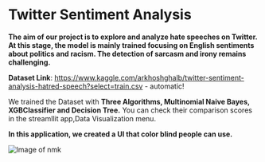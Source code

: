 # Twitter Sentiment Analysis 

**The aim of our project is to explore and analyze hate speeches on Twitter. At this stage, the model is mainly trained focusing on English sentiments about politics and racism. The detection of sarcasm and irony remains challenging.**

**Dataset Link**: https://www.kaggle.com/arkhoshghalb/twitter-sentiment-analysis-hatred-speech?select=train.csv - automatic!

We trained the Dataset with **Three Algorithms, Multinomial Naive Bayes, XGBClassifier and Decision Tree.** You can check their comparison scores in the streamllit app,Data Visualization menu. 



**In this application, we created a UI that color blind people can use.**

![Image of nmk]()
